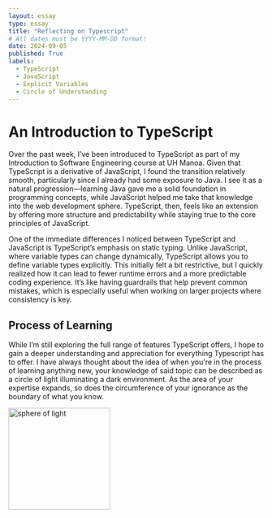 ```yaml
---
layout: essay
type: essay
title: "Reflecting on Typescript"
# All dates must be YYYY-MM-DD format!
date: 2024-09-05
published: True
labels:
  - TypeScript
  - JavaScript
  - Explicit Variables
  - Circle of Understanding
---
```


# An Introduction to TypeScript
<p>
Over the past week, I’ve been introduced to TypeScript as part of my Introduction to Software Engineering course at UH Manoa. Given that TypeScript is a derivative of JavaScript, I found the transition relatively smooth, particularly since I already had some exposure to Java. I see it as a natural progression—learning Java gave me a solid foundation in programming concepts, while JavaScript helped me take that knowledge into the web development sphere. TypeScript, then, feels like an extension by offering more structure and predictability while staying true to the core principles of JavaScript.
</p>

<p>
One of the immediate differences I noticed between TypeScript and JavaScript is TypeScript’s emphasis on static typing. Unlike JavaScript, where variable types can change dynamically, TypeScript allows you to define variable types explicitly. This initially felt a bit restrictive, but I quickly realized how it can lead to fewer runtime errors and a more predictable coding experience. It’s like having guardrails that help prevent common mistakes, which is especially useful when working on larger projects where consistency is key.
</p>

## Process of Learning
<p>
While I’m still exploring the full range of features TypeScript offers, I hope to gain a deeper understanding and appreciation for everything Typescript has to offer. I have always thought about the idea of when you're in the process of learning anything new, your knowledge of said topic can be described as a circle of light illuminating a dark environment. As the area of your expertise expands, so does the circumference of your ignorance as the boundary of what you know. 
</p>

<div class="text-center">
<img width="200px" 
     class="rounded mx-auto d-block"
     src="https://static.wikia.nocookie.net/narutoprofile/images/d/dc/Balloflight.jpg/revision/latest?cb=20170119162913"
     alt="sphere of light">
</div>
